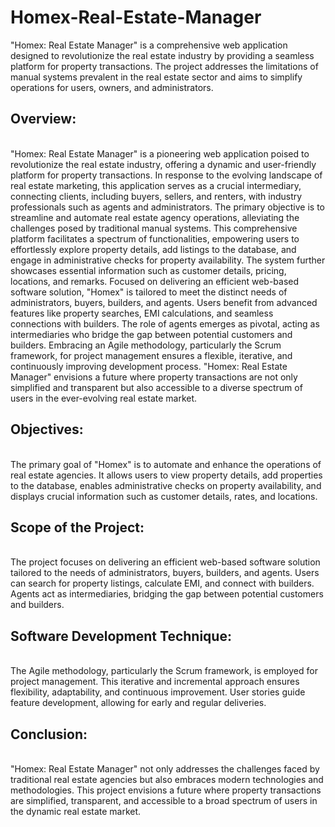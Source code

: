 # Homex-Real-Estate-Manager
"Homex: Real Estate Manager" is a comprehensive web application designed to revolutionize the real estate industry by providing a seamless platform for property transactions. The project addresses the limitations of manual systems prevalent in the real estate sector and aims to simplify operations for users, owners, and administrators.

<h2>Overview:</h2> <br>
"Homex: Real Estate Manager" is a pioneering web application poised to revolutionize the real estate industry, offering a dynamic and user-friendly platform for property transactions. In response to the evolving landscape of real estate marketing, this application serves as a crucial intermediary, connecting clients, including buyers, sellers, and renters, with industry professionals such as agents and administrators. The primary objective is to streamline and automate real estate agency operations, alleviating the challenges posed by traditional manual systems.
This comprehensive platform facilitates a spectrum of functionalities, empowering users to effortlessly explore property details, add listings to the database, and engage in administrative checks for property availability. The system further showcases essential information such as customer details, pricing, locations, and remarks. Focused on delivering an efficient web-based software solution, "Homex" is tailored to meet the distinct needs of administrators, buyers, builders, and agents. Users benefit from advanced features like property searches, EMI calculations, and seamless connections with builders. The role of agents emerges as pivotal, acting as intermediaries who bridge the gap between potential customers and builders.
Embracing an Agile methodology, particularly the Scrum framework, for project management ensures a flexible, iterative, and continuously improving development process. "Homex: Real Estate Manager" envisions a future where property transactions are not only simplified and transparent but also accessible to a diverse spectrum of users in the ever-evolving real estate market.

<h2>Objectives:</h2> <br>
The primary goal of "Homex" is to automate and enhance the operations of real estate agencies. It allows users to view property details, add properties to the database, enables administrative checks on property availability, and displays crucial information such as customer details, rates, and locations.

<h2>Scope of the Project:</h2> <br>
The project focuses on delivering an efficient web-based software solution tailored to the needs of administrators, buyers, builders, and agents. Users can search for property listings, calculate EMI, and connect with builders. Agents act as intermediaries, bridging the gap between potential customers and builders.

<h2>Software Development Technique:</h2> <br>
The Agile methodology, particularly the Scrum framework, is employed for project management. This iterative and incremental approach ensures flexibility, adaptability, and continuous improvement. User stories guide feature development, allowing for early and regular deliveries.

<h2>Conclusion:</h2> <br>
"Homex: Real Estate Manager" not only addresses the challenges faced by traditional real estate agencies but also embraces modern technologies and methodologies. This project envisions a future where property transactions are simplified, transparent, and accessible to a broad spectrum of users in the dynamic real estate market.
